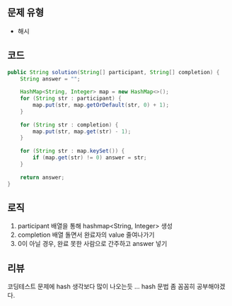 ## 문제 유형
- 해시

## 코드
```java
public String solution(String[] participant, String[] completion) {
    String answer = "";
    
    HashMap<String, Integer> map = new HashMap<>();
    for (String str : participant) {
        map.put(str, map.getOrDefault(str, 0) + 1);
    }
    
    for (String str : completion) {
        map.put(str, map.get(str) - 1);
    }
    
    for (String str : map.keySet()) {
        if (map.get(str) != 0) answer = str;
    }
    
    return answer;
}
```

## 로직
1. participant 배열을 통해 hashmap<String, Integer> 생성
2. completion 배열 돌면서 완료자의 value 줄여나가기
3. 0이 아닐 경우, 완료 못한 사람으로 간주하고 answer 넣기


## 리뷰
코딩테스트 문제에 hash 생각보다 많이 나오는듯 ... hash 문법 좀 꼼꼼히 공부해야겠다.